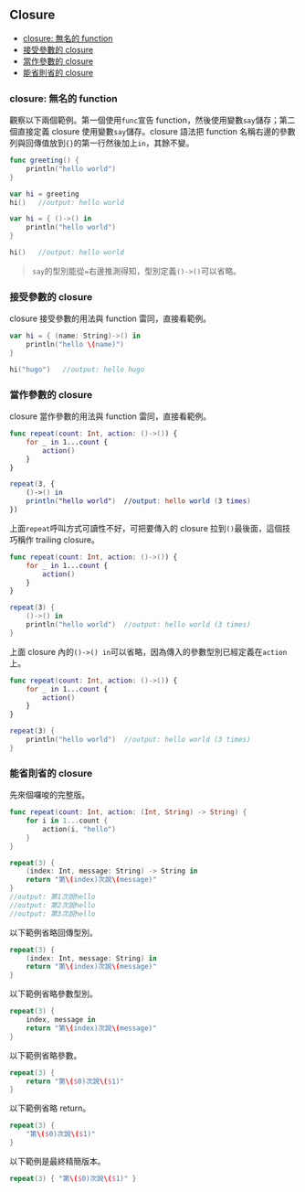 ## Closure

- [closure: 無名的 function](#function_without_name)
- [接受參數的 closure](#closure_has_parameters)
- [當作參數的 closure](#closure_as_parameter)
- [能省則省的 closure](#omitted_stuffs)

<a name="function_without_name"></a>
### closure: 無名的 function

觀察以下兩個範例。第一個使用`func`宣告 function，然後使用變數`say`儲存；第二個直接定義 closure 使用變數`say`儲存。closure 語法把 function 名稱右邊的參數列與回傳值放到`{}`的第一行然後加上`in`，其餘不變。

```swift
func greeting() {
    println("hello world")
}

var hi = greeting
hi()   //output: hello world
```

```swift
var hi = { ()->() in
    println("hello world")
}

hi()   //output: hello world
```

> `say`的型別能從`=`右邊推測得知，型別定義`()->()`可以省略。

<a name="closure_has_parameters"></a>
### 接受參數的 closure

closure 接受參數的用法與 function 雷同，直接看範例。

```swift
var hi = { (name: String)->() in
    println("hello \(name)")
}

hi("hugo")   //output: hello hugo
```

<a name="closure_as_parameter"></a>
### 當作參數的 closure

closure 當作參數的用法與 function 雷同，直接看範例。

```swift
func repeat(count: Int, action: ()->()) {
    for _ in 1...count {
        action()
    }
}

repeat(3, {
    ()->() in
    println("hello world")  //output: hello world (3 times)
})
```

上面`repeat`呼叫方式可讀性不好，可把要傳入的 closure 拉到`()`最後面，這個技巧稱作 trailing closure。

```swift
func repeat(count: Int, action: ()->()) {
    for _ in 1...count {
        action()
    }
}

repeat(3) {
    ()->() in
    println("hello world")  //output: hello world (3 times)
}
```

上面 closure 內的`()->() in`可以省略，因為傳入的參數型別已經定義在`action`上。

```swift
func repeat(count: Int, action: ()->()) {
    for _ in 1...count {
        action()
    }
}

repeat(3) {
    println("hello world")  //output: hello world (3 times)
}
```

<a name="omitted_stuffs"></a>
### 能省則省的 closure

先來個囉唆的完整版。

```swift
func repeat(count: Int, action: (Int, String) -> String) {
    for i in 1...count {
        action(i, "hello")
    }
}

repeat(3) {
    (index: Int, message: String) -> String in
    return "第\(index)次說\(message)"
}
//output: 第1次說hello
//output: 第2次說hello
//output: 第3次說hello
```

以下範例省略回傳型別。

```swift
repeat(3) {
    (index: Int, message: String) in
    return "第\(index)次說\(message)"
}
```

以下範例省略參數型別。

```swift
repeat(3) {
    index, message in
    return "第\(index)次說\(message)"
}
```

以下範例省略參數。

```swift
repeat(3) {
    return "第\($0)次說\($1)"
}
```

以下範例省略 return。

```swift
repeat(3) {
    "第\($0)次說\($1)"
}
```

以下範例是最終精簡版本。

```swift
repeat(3) { "第\($0)次說\($1)" }
```